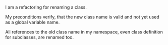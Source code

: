 I am a refactoring for renaming a class.

My preconditions verify, that the new class name is valid and not yet used as a global variable name.

All references to the old class name in my namespace, even class definition for subclasses, are renamed too.
